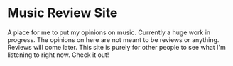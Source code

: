 # Music Review Site
A place for me to put my opinions on music. Currently a huge work in progress.
The opinions on here are not meant to be reviews or anything. Reviews will come later.
This site is purely for other people to see what I'm listening to right now. Check it out!
